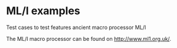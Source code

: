 # ML/I examples
Test cases to test features ancient macro processor ML/I

The ML/I macro processor can be found on http://www.ml1.org.uk/.
